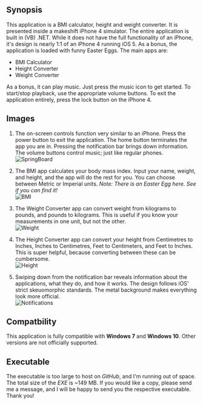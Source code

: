 ## Synopsis
This application is a BMI calculator, height and weight converter. It is 
presented inside a makeshift iPhone 4 simulator. The entire application
is built in (VB) .NET. While it does not have the full functionality of an
iPhone, it's design is nearly 1:1 of an iPhone 4 running iOS 5. As a bonus,
the application is loaded with funny Easter Eggs. The main apps are:

* BMI Calculator
* Height Converter
* Weight Converter

As a bonus, it can play music. Just press the music icon to get started.
To start/stop playback, use the appropriate volume buttons. To exit the
application entirely, press the lock button on the iPhone 4.

## Images
1. The on-screen controls function very similar to an iPhone. Press the
   power button to exit the application. The home button terminates the
   app you are in. Pressing the notification bar brings down information.
   The volume buttons control music; just like regular phones. \
![SpringBoard](img-phone/iPhone-1.PNG)

2. The BMI app calculates your body mass index. Input your name, weight,
   and height, and the app will do the rest for you. You can choose
   between Metric or Imperial units. *Note: There is an Easter Egg here.
   See if you can find it!* \
![BMI](img-phone/iPhone-2.PNG)

3. The Weight Converter app can convert weight from kilograms to pounds,
   and pounds to kilograms. This is useful if you know your measurements
   in one unit, but not the other. \
![Weight](img-phone/iPhone-3.PNG)

4. The Height Converter app can convert your height from Centimetres to
   Inches, Inches to Centimetres, Feet to Centimeters, and Feet to Inches.
   This is super helpful, because converting between these can be
   cumbersome.\
![Height](img-phone/iPhone-4.PNG)

5. Swiping down from the notification bar reveals information about the
   applications, what they do, and how it works. The design follows iOS'
   strict skeuomorphic standards. The metal background makes everything
   look more official. \
![Notifications](img-phone/iPhone-5.PNG)

## Compatbility
This application is fully compatible with **Windows 7** and **Windows 10**.
Other versions are not officially supported.

## Executable
The executable is too large to host on *GitHub*, and I'm running out of
space. The total size of the *EXE* is ~149 MB. If you would like a copy,
please send me a message, and I will be happy to send you the respective
executable. Thank you!
